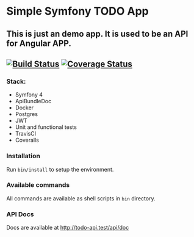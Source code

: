 Simple Symfony TODO App
======================
This is just an demo app. It is used to be an API for Angular APP.
------------------------------------------------------------------
[![Build Status](https://travis-ci.com/BartoszBartniczak/symfony-todo-app.svg?branch=master)](https://travis-ci.com/BartoszBartniczak/symfony-todo-app) [![Coverage Status](https://coveralls.io/repos/github/BartoszBartniczak/symfony-todo-app/badge.svg?branch=master)](https://coveralls.io/github/BartoszBartniczak/symfony-todo-app?branch=master)
----

### Stack:
* Symfony 4
* ApiBundleDoc
* Docker
* Postgres
* JWT
* Unit and functional tests
* TravisCI
* Coveralls

### Installation

Run `bin/install` to setup the environment.

### Available commands

All commands are available as shell scripts in `bin` directory.

### API Docs
Docs are available at http://todo-api.test/api/doc
